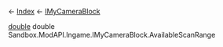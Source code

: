 ← [Index](Api-Index) ← [IMyCameraBlock](Sandbox.ModAPI.Ingame.IMyCameraBlock)

[double](System.Double) double Sandbox.ModAPI.Ingame.IMyCameraBlock.AvailableScanRange